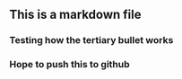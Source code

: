 ## This is a markdown file
### Testing how the tertiary bullet works
### Hope to push this to github

